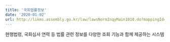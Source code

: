 ```yaml
---
title: '국회법률정보'
date: '2020-01-02'
url: http://likms.assembly.go.kr/law/lawsNormInqyMain1010.do?mappingId=%2FlawsNormInqyMain1010.do&genActiontypeCd=2ACT1010
---
```


현행법령, 국회심사 연력 등 법률 관련 정보를 다양한 조회 기능과 함께 제공하는 시스템